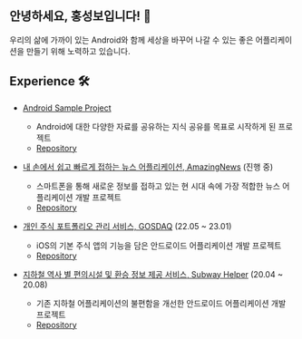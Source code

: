 ## 안녕하세요, 홍성보입니다! 👋

우리의 삶에 가까이 있는 Android와 함께 세상을 바꾸어 나갈 수 있는 좋은 어플리케이션을 만들기 위해 노력하고 있습니다.

## Experience 🛠️

* [Android Sample Project](https://nonge.oopy.io/android-sample-project)
  * Android에 대한 다양한 자료를 공유하는 지식 공유를 목표로 시작하게 된 프로젝트
  * [Repository](https://github.com/NongE?tab=repositories&q=android-sample-project)

* [내 손에서 쉽고 빠르게 접하는 뉴스 어플리케이션, AmazingNews](https://nonge.oopy.io/amazing-news) (진행 중)
  * 스마트폰을 통해 새로운 정보를 접하고 있는 현 시대 속에 가장 적합한 뉴스 어플리케이션 개발 프로젝트
  * [Repository](https://github.com/NongE/AmazingNews)

* [개인 주식 포트폴리오 관리 서비스, GOSDAQ](https://nonge.oopy.io/gosdaq) (22.05 ~ 23.01)
  * iOS의 기본 주식 앱의 기능을 담은 안드로이드 어플리케이션 개발 프로젝트
  * [Repository](https://github.com/NongE/GOSDAQ_Android)

* [지하철 역사 별 편의시설 및 환승 정보 제공 서비스, Subway Helper](https://nonge.oopy.io/subway-helper) (20.04 ~ 20.08)
  * 기존 지하철 어플리케이션의 불편함을 개선한 안드로이드 어플리케이션 개발 프로젝트
  * [Repository](https://github.com/NongE/Subway_Helper)
